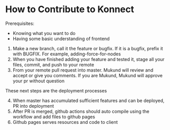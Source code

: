 # How to Contribute to Konnect

Prerequisites:
- Knowing what you want to do
- Having some basic understanding of frontend

1) Make a new branch, call it the feature or bugfix. If it is a bugfix, prefix it with BUGFIX. For example, adding-force-for-nodes
2) When you have finished adding your feature and tested it, stage all your files, commit, and push to your remote
3) From your remote pull request into master. Mukund will review and accept or give you comments. If you are Mukund, Mukund will approve your pr without question

These next steps are the deployment processes

4) When master has accumulated sufficient features and can be deployed, PR into deployment
5) After PR is merged, github actions should auto compile using the workflow and add files to github pages
6) Github pages serves resources and code to client